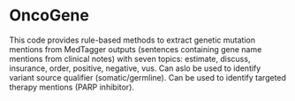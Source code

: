 # OncoGene
This code provides rule-based methods to extract genetic mutation mentions from MedTagger outputs (sentences containing gene name mentions from clinical notes) with seven topics: estimate, discuss, insurance, order, positive, negative, vus. Can aslo be used to identify variant source qualifier (somatic/germline). Can be used to identify targeted therapy mentions (PARP inhibitor).
